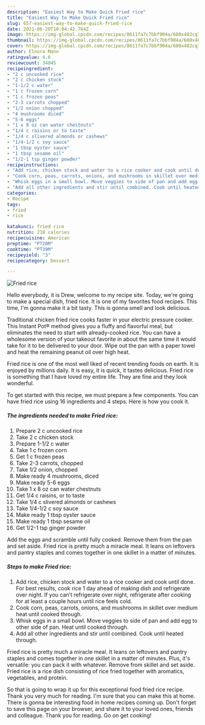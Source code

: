 ```yaml
---
description: "Easiest Way to Make Quick Fried rice"
title: "Easiest Way to Make Quick Fried rice"
slug: 657-easiest-way-to-make-quick-fried-rice
date: 2021-06-20T10:04:42.764Z
image: https://img-global.cpcdn.com/recipes/8611fa7c7bbf904a/680x482cq70/fried-rice-recipe-main-photo.jpg
thumbnail: https://img-global.cpcdn.com/recipes/8611fa7c7bbf904a/680x482cq70/fried-rice-recipe-main-photo.jpg
cover: https://img-global.cpcdn.com/recipes/8611fa7c7bbf904a/680x482cq70/fried-rice-recipe-main-photo.jpg
author: Elnora Mann
ratingvalue: 4.6
reviewcount: 34045
recipeingredient:
- "2 c uncooked rice"
- "2 c chicken stock"
- "1-1/2 c water"
- "1 c frozen corn"
- "1 c frozen peas"
- "2-3 carrots chopped"
- "1/2 onion chopped"
- "4 mushrooms diced"
- "5-6 eggs"
- "1 x 8 oz can water chestnuts"
- "1/4 c raisins or to taste"
- "1/4 c slivered almonds or cashews"
- "1/4-1/2 c soy sauce"
- "1 tbsp oyster sauce"
- "1 tbsp sesame oil"
- "1/2-1 tsp ginger powder"
recipeinstructions:
- "Add rice, chicken stock and water to a rice cooker and cook until done. For best results, cook rice 1 day ahead of making dish and refrigerate over night. If you can’t refrigerate over night, refrigerate after cooking for at least a couple hours until rice feels cold."
- "Cook corn, peas, carrots, onions, and mushrooms in skillet over medium heat until cooked through."
- "Whisk eggs in a small bowl. Move veggies to side of pan and add egg to other side of pan. Heat until cooked through."
- "Add all other ingredients and stir until combined. Cook until heated through."
categories:
- Recipe
tags:
- fried
- rice

katakunci: fried rice 
nutrition: 218 calories
recipecuisine: American
preptime: "PT20M"
cooktime: "PT39M"
recipeyield: "3"
recipecategory: Dessert

---
```



![Fried rice](https://img-global.cpcdn.com/recipes/8611fa7c7bbf904a/680x482cq70/fried-rice-recipe-main-photo.jpg)

Hello everybody, it is Drew, welcome to my recipe site. Today, we're going to make a special dish, fried rice. It is one of my favorites food recipes. This time, I'm gonna make it a bit tasty. This is gonna smell and look delicious.

Traditional chicken fried rice cooks faster in your electric pressure cooker. This Instant Pot® method gives you a fluffy and flavorful meal, but eliminates the need to start with already-cooked rice. You can have a wholesome version of your takeout favorite in about the same time it would take for it to be delivered to your door. Wipe out the pan with a paper towel and heat the remaining peanut oil over high heat.

Fried rice is one of the most well liked of recent trending foods on earth. It is enjoyed by millions daily. It is easy, it is quick, it tastes delicious. Fried rice is something that I have loved my entire life. They are fine and they look wonderful.


To get started with this recipe, we must prepare a few components. You can have fried rice using 16 ingredients and 4 steps. Here is how you cook it.

<!--inarticleads1-->

##### The ingredients needed to make Fried rice:

1. Prepare 2 c uncooked rice
1. Take 2 c chicken stock
1. Prepare 1-1/2 c water
1. Take 1 c frozen corn
1. Get 1 c frozen peas
1. Take 2-3 carrots, chopped
1. Take 1/2 onion, chopped
1. Make ready 4 mushrooms, diced
1. Make ready 5-6 eggs
1. Take 1 x 8 oz can water chestnuts
1. Get 1/4 c raisins, or to taste
1. Take 1/4 c slivered almonds or cashews
1. Take 1/4-1/2 c soy sauce
1. Make ready 1 tbsp oyster sauce
1. Make ready 1 tbsp sesame oil
1. Get 1/2-1 tsp ginger powder


Add the eggs and scramble until fully cooked. Remove them from the pan and set aside. Fried rice is pretty much a miracle meal. It leans on leftovers and pantry staples and comes together in one skillet in a matter of minutes. 

<!--inarticleads2-->

##### Steps to make Fried rice:

1. Add rice, chicken stock and water to a rice cooker and cook until done. For best results, cook rice 1 day ahead of making dish and refrigerate over night. If you can’t refrigerate over night, refrigerate after cooking for at least a couple hours until rice feels cold.
1. Cook corn, peas, carrots, onions, and mushrooms in skillet over medium heat until cooked through.
1. Whisk eggs in a small bowl. Move veggies to side of pan and add egg to other side of pan. Heat until cooked through.
1. Add all other ingredients and stir until combined. Cook until heated through.


Fried rice is pretty much a miracle meal. It leans on leftovers and pantry staples and comes together in one skillet in a matter of minutes. Plus, it&#39;s versatile: you can pack it with whatever. Remove from skillet and set aside. Fried rice is a rice dish consisting of rice fried together with aromatics, vegetables, and protein. 

So that is going to wrap it up for this exceptional food fried rice recipe. Thank you very much for reading. I'm sure that you can make this at home. There is gonna be interesting food in home recipes coming up. Don't forget to save this page on your browser, and share it to your loved ones, friends and colleague. Thank you for reading. Go on get cooking!

